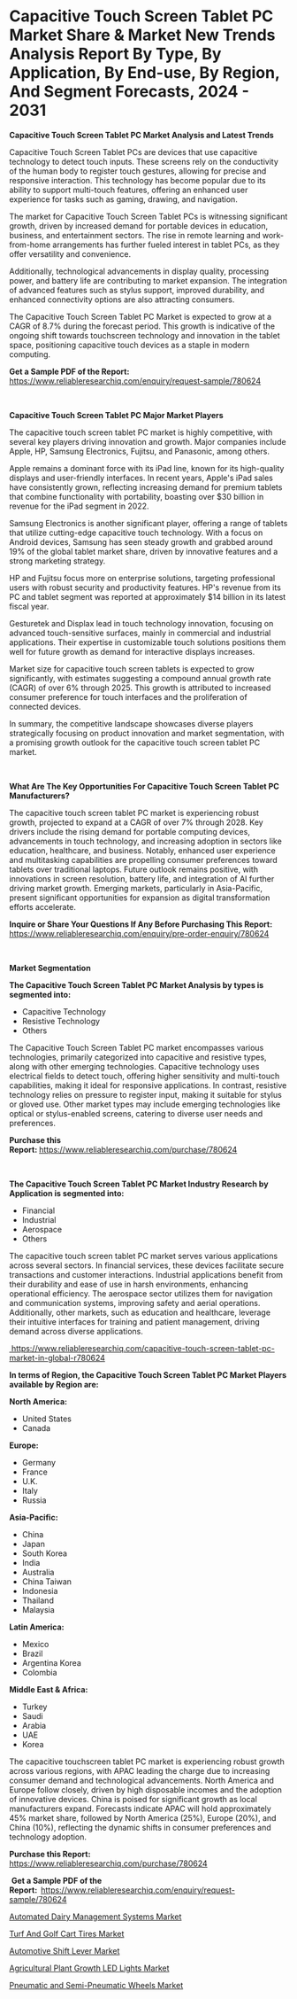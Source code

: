 <p><h1>Capacitive Touch Screen Tablet PC Market Share & Market New Trends Analysis Report By Type, By Application, By End-use, By Region, And Segment Forecasts, 2024 - 2031</h1></p><p><strong>Capacitive Touch Screen Tablet PC Market Analysis and Latest Trends</strong></p>
<p><p>Capacitive Touch Screen Tablet PCs are devices that use capacitive technology to detect touch inputs. These screens rely on the conductivity of the human body to register touch gestures, allowing for precise and responsive interaction. This technology has become popular due to its ability to support multi-touch features, offering an enhanced user experience for tasks such as gaming, drawing, and navigation.</p><p>The market for Capacitive Touch Screen Tablet PCs is witnessing significant growth, driven by increased demand for portable devices in education, business, and entertainment sectors. The rise in remote learning and work-from-home arrangements has further fueled interest in tablet PCs, as they offer versatility and convenience. </p><p>Additionally, technological advancements in display quality, processing power, and battery life are contributing to market expansion. The integration of advanced features such as stylus support, improved durability, and enhanced connectivity options are also attracting consumers.</p><p>The Capacitive Touch Screen Tablet PC Market is expected to grow at a CAGR of 8.7% during the forecast period. This growth is indicative of the ongoing shift towards touchscreen technology and innovation in the tablet space, positioning capacitive touch devices as a staple in modern computing.</p></p>
<p><strong>Get a Sample PDF of the Report:&nbsp;</strong> <a href="https://www.reliableresearchiq.com/enquiry/request-sample/780624?utm_campaign=1742&utm_medium=2&utm_source=Github&utm_content=ia&utm_term=15102024&utm_id=capacitive-touch-screen-tablet-pc">https://www.reliableresearchiq.com/enquiry/request-sample/780624</a></p>
<p>&nbsp;</p>
<p><strong>Capacitive Touch Screen Tablet PC Major Market Players</strong></p>
<p><p>The capacitive touch screen tablet PC market is highly competitive, with several key players driving innovation and growth. Major companies include Apple, HP, Samsung Electronics, Fujitsu, and Panasonic, among others.</p><p>Apple remains a dominant force with its iPad line, known for its high-quality displays and user-friendly interfaces. In recent years, Apple's iPad sales have consistently grown, reflecting increasing demand for premium tablets that combine functionality with portability, boasting over $30 billion in revenue for the iPad segment in 2022.</p><p>Samsung Electronics is another significant player, offering a range of tablets that utilize cutting-edge capacitive touch technology. With a focus on Android devices, Samsung has seen steady growth and grabbed around 19% of the global tablet market share, driven by innovative features and a strong marketing strategy.</p><p>HP and Fujitsu focus more on enterprise solutions, targeting professional users with robust security and productivity features. HP's revenue from its PC and tablet segment was reported at approximately $14 billion in its latest fiscal year.</p><p>Gesturetek and Displax lead in touch technology innovation, focusing on advanced touch-sensitive surfaces, mainly in commercial and industrial applications. Their expertise in customizable touch solutions positions them well for future growth as demand for interactive displays increases.</p><p>Market size for capacitive touch screen tablets is expected to grow significantly, with estimates suggesting a compound annual growth rate (CAGR) of over 6% through 2025. This growth is attributed to increased consumer preference for touch interfaces and the proliferation of connected devices. </p><p>In summary, the competitive landscape showcases diverse players strategically focusing on product innovation and market segmentation, with a promising growth outlook for the capacitive touch screen tablet PC market.</p></p>
<p>&nbsp;</p>
<p><strong>What Are The Key Opportunities For Capacitive Touch Screen Tablet PC Manufacturers?</strong></p>
<p><p>The capacitive touch screen tablet PC market is experiencing robust growth, projected to expand at a CAGR of over 7% through 2028. Key drivers include the rising demand for portable computing devices, advancements in touch technology, and increasing adoption in sectors like education, healthcare, and business. Notably, enhanced user experience and multitasking capabilities are propelling consumer preferences toward tablets over traditional laptops. Future outlook remains positive, with innovations in screen resolution, battery life, and integration of AI further driving market growth. Emerging markets, particularly in Asia-Pacific, present significant opportunities for expansion as digital transformation efforts accelerate.</p></p>
<p><strong>Inquire or Share Your Questions If Any Before Purchasing This Report:</strong> <a href="https://www.reliableresearchiq.com/enquiry/pre-order-enquiry/780624?utm_campaign=1742&utm_medium=2&utm_source=Github&utm_content=ia&utm_term=15102024&utm_id=capacitive-touch-screen-tablet-pc">https://www.reliableresearchiq.com/enquiry/pre-order-enquiry/780624</a></p>
<p>&nbsp;</p>
<p><strong>Market Segmentation</strong></p>
<p><strong>The Capacitive Touch Screen Tablet PC Market Analysis by types is segmented into:</strong></p>
<p><ul><li>Capacitive Technology</li><li>Resistive Technology</li><li>Others</li></ul></p>
<p><p>The Capacitive Touch Screen Tablet PC market encompasses various technologies, primarily categorized into capacitive and resistive types, along with other emerging technologies. Capacitive technology uses electrical fields to detect touch, offering higher sensitivity and multi-touch capabilities, making it ideal for responsive applications. In contrast, resistive technology relies on pressure to register input, making it suitable for stylus or gloved use. Other market types may include emerging technologies like optical or stylus-enabled screens, catering to diverse user needs and preferences.</p></p>
<p><strong>Purchase this Report:&nbsp;</strong><a href="https://www.reliableresearchiq.com/purchase/780624?utm_campaign=1742&utm_medium=2&utm_source=Github&utm_content=ia&utm_term=15102024&utm_id=capacitive-touch-screen-tablet-pc">https://www.reliableresearchiq.com/purchase/780624</a></p>
<p>&nbsp;</p>
<p><strong>The Capacitive Touch Screen Tablet PC Market Industry Research by Application is segmented into:</strong></p>
<p><ul><li>Financial</li><li>Industrial</li><li>Aerospace</li><li>Others</li></ul></p>
<p><p>The capacitive touch screen tablet PC market serves various applications across several sectors. In financial services, these devices facilitate secure transactions and customer interactions. Industrial applications benefit from their durability and ease of use in harsh environments, enhancing operational efficiency. The aerospace sector utilizes them for navigation and communication systems, improving safety and aerial operations. Additionally, other markets, such as education and healthcare, leverage their intuitive interfaces for training and patient management, driving demand across diverse applications.</p></p>
<p><a href="https://www.reliableresearchiq.com/capacitive-touch-screen-tablet-pc-market-in-global-r780624?utm_campaign=1742&utm_medium=2&utm_source=Github&utm_content=ia&utm_term=15102024&utm_id=capacitive-touch-screen-tablet-pc">&nbsp;https://www.reliableresearchiq.com/capacitive-touch-screen-tablet-pc-market-in-global-r780624</a></p>
<p><strong>In terms of Region, the Capacitive Touch Screen Tablet PC Market Players available by Region are:</strong></p>
<p>
    <p> <strong> North America: </strong>
        <ul>
            <li>United States</li>
            <li>Canada</li>
        </ul>
        </p> 
    <p> <strong> Europe: </strong>
        <ul>
            <li>Germany</li>
            <li>France</li>
            <li>U.K.</li>
            <li>Italy</li>
            <li>Russia</li>
        </ul>
        </p> 
    <p> <strong> Asia-Pacific: </strong>
        <ul>
            <li>China</li>
            <li>Japan</li>
            <li>South Korea</li>
            <li>India</li>
            <li>Australia</li>
            <li>China Taiwan</li>
            <li>Indonesia</li>
            <li>Thailand</li>
            <li>Malaysia</li>
        </ul>
        </p> 
    <p> <strong> Latin America: </strong>
        <ul>
            <li>Mexico</li>
            <li>Brazil</li>
            <li>Argentina Korea</li>
            <li>Colombia</li>
        </ul>
        </p> 
    <p> <strong> Middle East & Africa: </strong>
        <ul>
            <li>Turkey</li>
            <li>Saudi</li>
            <li>Arabia</li>
            <li>UAE</li>
            <li>Korea</li>
        </ul>
    </p>
    </p>
<p><p>The capacitive touchscreen tablet PC market is experiencing robust growth across various regions, with APAC leading the charge due to increasing consumer demand and technological advancements. North America and Europe follow closely, driven by high disposable incomes and the adoption of innovative devices. China is poised for significant growth as local manufacturers expand. Forecasts indicate APAC will hold approximately 45% market share, followed by North America (25%), Europe (20%), and China (10%), reflecting the dynamic shifts in consumer preferences and technology adoption.</p></p>
<p><strong>Purchase this Report: </strong><a href="https://www.reliableresearchiq.com/purchase/780624?utm_campaign=1742&utm_medium=2&utm_source=Github&utm_content=ia&utm_term=15102024&utm_id=capacitive-touch-screen-tablet-pc">https://www.reliableresearchiq.com/purchase/780624</a></p>
<p>&nbsp;<strong>Get a Sample PDF of the Report:&nbsp;&nbsp;</strong><a href="https://www.reliableresearchiq.com/enquiry/request-sample/780624?utm_campaign=1742&utm_medium=2&utm_source=Github&utm_content=ia&utm_term=15102024&utm_id=capacitive-touch-screen-tablet-pc">https://www.reliableresearchiq.com/enquiry/request-sample/780624</a></p>
<p><strong></strong></p>
<p><p><a href="https://www.linkedin.com/pulse/future-ready-strategic-insights-global-automated-dairy-management-gvoyf?utm_campaign=1742&utm_medium=2&utm_source=Github&utm_content=ia&utm_term=15102024&utm_id=capacitive-touch-screen-tablet-pc">Automated Dairy Management Systems Market</a></p><p><a href="https://www.linkedin.com/pulse/turf-golf-cart-tires-market-analysis-product-segmentation-regional-kqg9c?utm_campaign=1742&utm_medium=2&utm_source=Github&utm_content=ia&utm_term=15102024&utm_id=capacitive-touch-screen-tablet-pc">Turf And Golf Cart Tires Market</a></p><p><a href="https://www.linkedin.com/pulse/automotive-shift-lever-market-research-report-exploring-size-revenue-zehqc?utm_campaign=1742&utm_medium=2&utm_source=Github&utm_content=ia&utm_term=15102024&utm_id=capacitive-touch-screen-tablet-pc">Automotive Shift Lever Market</a></p><p><a href="https://www.linkedin.com/pulse/global-agricultural-plant-growth-led-lights-market-share-g256f?utm_campaign=1742&utm_medium=2&utm_source=Github&utm_content=ia&utm_term=15102024&utm_id=capacitive-touch-screen-tablet-pc">Agricultural Plant Growth LED Lights Market</a></p><p><a href="https://www.linkedin.com/pulse/pneumatic-semi-pneumatic-wheels-mosaic-piecing-together-global-f3vxc?utm_campaign=1742&utm_medium=2&utm_source=Github&utm_content=ia&utm_term=15102024&utm_id=capacitive-touch-screen-tablet-pc">Pneumatic and Semi-Pneumatic Wheels Market</a></p></p>